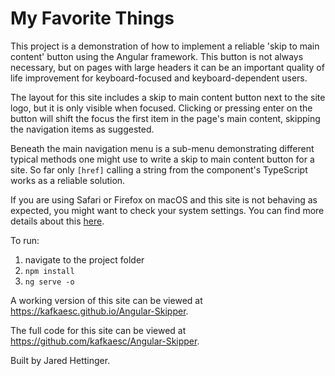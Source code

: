 # My Favorite Things

This project is a demonstration of how to implement a reliable 'skip to main content' button using the Angular framework. This button is not always necessary, but on pages with large headers it can be an important quality of life improvement for keyboard-focused and keyboard-dependent users.

The layout for this site includes a skip to main content button next to the site logo, but it is only visible when focused. Clicking or pressing enter on the button will shift the focus the first item in the page's main content, skipping the navigation items as suggested.

Beneath the main navigation menu is a sub-menu demonstrating different typical methods one might use to write a skip to main content button for a site. So far only `[href]` calling a string from the component's TypeScript works as a reliable solution.

If you are using Safari or Firefox on macOS and this site is not behaving as expected, you might want to check your system settings. You can find more details about this [here](https://stackoverflow.com/questions/11704828/how-to-allow-keyboard-focus-of-links-in-firefox/11713537#11713537).

To run:
1. navigate to the project folder
1. `npm install`
1. `ng serve -o`

A working version of this site can be viewed at https://kafkaesc.github.io/Angular-Skipper.

The full code for this site can be viewed at https://github.com/kafkaesc/Angular-Skipper.

Built by Jared Hettinger.